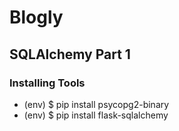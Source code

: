 # Blogly 
## SQLAlchemy Part 1
### Installing Tools
- (env) $ pip install psycopg2-binary
- (env) $ pip install flask-sqlalchemy
